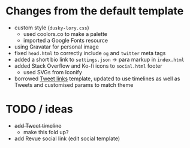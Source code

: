 # Changes from the default template

- custom style (`dusky-lory.css`)
  - used coolors.co to make a palette
  - imported a Google Fonts resource
- using Gravatar for personal image
- fixed `head.html` to correctly include `og` and `twitter` meta tags
- added a short bio link to `settings.json` -> para markup in `index.html`
- added Stack Overflow and Ko-fi icons to `social.html` footer
  - used SVGs from Iconify
- borrowed [Tweet links](https://glitch.com/~tweet-links) template, updated to use timelines as well as Tweets and customised params to match theme

# TODO / ideas

- ~~add Tweet timeline~~
  - make this fold up?
- add Revue social link (edit social template)
